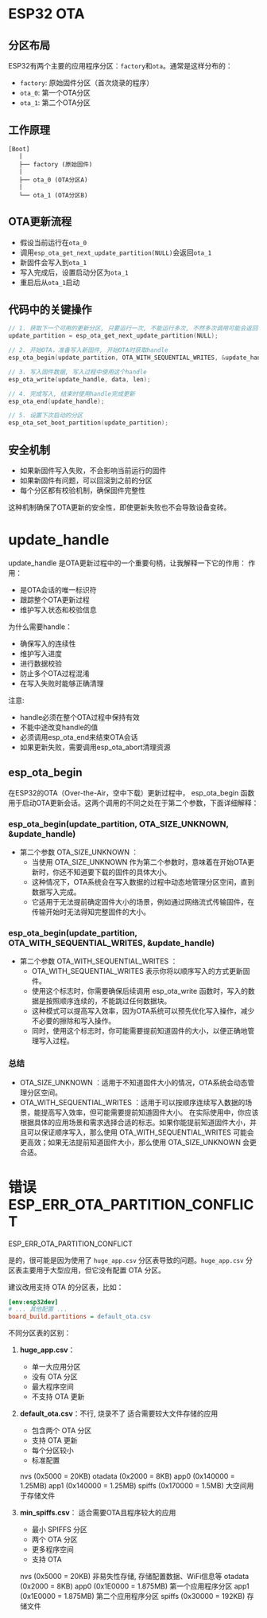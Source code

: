 # ESP32 OTA

## 分区布局

ESP32有两个主要的应用程序分区：`factory`和`ota`。通常是这样分布的：
- `factory`: 原始固件分区（首次烧录的程序）
- `ota_0`: 第一个OTA分区
- `ota_1`: 第二个OTA分区

## 工作原理
```
[Boot]
   |
   ├── factory (原始固件)
   |
   ├── ota_0 (OTA分区A)
   |
   └── ota_1 (OTA分区B)
```

## OTA更新流程
- 假设当前运行在`ota_0`
- 调用`esp_ota_get_next_update_partition(NULL)`会返回`ota_1`
- 新固件会写入到`ota_1`
- 写入完成后，设置启动分区为`ota_1`
- 重启后从`ota_1`启动

## 代码中的关键操作
```cpp
// 1. 获取下一个可用的更新分区, 只要运行一次, 不能运行多次, 不然多次调用可能会返回不同的分区，导致写入混乱
update_partition = esp_ota_get_next_update_partition(NULL);

// 2. 开始OTA，准备写入新固件, 开始OTA时获取handle
esp_ota_begin(update_partition, OTA_WITH_SEQUENTIAL_WRITES, &update_handle);

// 3. 写入固件数据, 写入过程中使用这个handle
esp_ota_write(update_handle, data, len);

// 4. 完成写入, 结束时使用handle完成更新
esp_ota_end(update_handle);

// 5. 设置下次启动的分区
esp_ota_set_boot_partition(update_partition);
```

## 安全机制
- 如果新固件写入失败，不会影响当前运行的固件
- 如果新固件有问题，可以回滚到之前的分区
- 每个分区都有校验机制，确保固件完整性

这种机制确保了OTA更新的安全性，即使更新失败也不会导致设备变砖。 


# update_handle
update_handle 是OTA更新过程中的一个重要句柄，让我解释一下它的作用：
作用：
* 是OTA会话的唯一标识符
* 跟踪整个OTA更新过程
* 维护写入状态和校验信息

为什么需要handle：
* 确保写入的连续性
* 维护写入进度
* 进行数据校验
* 防止多个OTA过程混淆
* 在写入失败时能够正确清理

注意:
* handle必须在整个OTA过程中保持有效
* 不能中途改变handle的值
* 必须调用esp_ota_end来结束OTA会话
* 如果更新失败，需要调用esp_ota_abort清理资源


## esp_ota_begin

在ESP32的OTA（Over-the-Air，空中下载）更新过程中， esp_ota_begin 函数用于启动OTA更新会话。这两个调用的不同之处在于第二个参数，下面详细解释：

### esp_ota_begin(update_partition, OTA_SIZE_UNKNOWN, &update_handle)
- 第二个参数 OTA_SIZE_UNKNOWN ：
  - 当使用 OTA_SIZE_UNKNOWN 作为第二个参数时，意味着在开始OTA更新时，你还不知道要下载的固件的具体大小。
  - 这种情况下，OTA系统会在写入数据的过程中动态地管理分区空间，直到数据写入完成。
  - 它适用于无法提前确定固件大小的场景，例如通过网络流式传输固件，在传输开始时无法得知完整固件的大小。
### esp_ota_begin(update_partition, OTA_WITH_SEQUENTIAL_WRITES, &update_handle)
- 第二个参数 OTA_WITH_SEQUENTIAL_WRITES ：
  - OTA_WITH_SEQUENTIAL_WRITES 表示你将以顺序写入的方式更新固件。
  - 使用这个标志时，你需要确保后续调用 esp_ota_write 函数时，写入的数据是按照顺序连续的，不能跳过任何数据块。
  - 这种模式可以提高写入效率，因为OTA系统可以预先优化写入操作，减少不必要的擦除和写入操作。
  - 同时，使用这个标志时，你可能需要提前知道固件的大小，以便正确地管理写入过程。
### 总结
- OTA_SIZE_UNKNOWN ：适用于不知道固件大小的情况，OTA系统会动态管理分区空间。
- OTA_WITH_SEQUENTIAL_WRITES ：适用于可以按顺序连续写入数据的场景，能提高写入效率，但可能需要提前知道固件大小。
在实际使用中，你应该根据具体的应用场景和需求选择合适的标志。如果你能提前知道固件大小，并且可以保证顺序写入，那么使用 OTA_WITH_SEQUENTIAL_WRITES 可能会更高效；如果无法提前知道固件大小，那么使用 OTA_SIZE_UNKNOWN 会更合适。

# 错误 ESP_ERR_OTA_PARTITION_CONFLICT

ESP_ERR_OTA_PARTITION_CONFLICT

是的，很可能是因为使用了 `huge_app.csv` 分区表导致的问题。`huge_app.csv` 分区表主要用于大型应用，但它没有配置 OTA 分区。

建议改用支持 OTA 的分区表，比如：

```ini
[env:esp32dev]
# ... 其他配置 ...
board_build.partitions = default_ota.csv
```

不同分区表的区别：
1. **huge_app.csv**：
   - 单一大应用分区
   - 没有 OTA 分区
   - 最大程序空间
   - 不支持 OTA 更新

2. **default_ota.csv**：不行, 烧录不了 适合需要较大文件存储的应用
   - 包含两个 OTA 分区
   - 支持 OTA 更新
   - 每个分区较小
   - 标准配置

   nvs (0x5000 = 20KB)
   otadata (0x2000 = 8KB)
   app0 (0x140000 = 1.25MB)
   app1 (0x140000 = 1.25MB)
   spiffs (0x170000 = 1.5MB) 大空间用于存储文件

3. **min_spiffs.csv**： 适合需要OTA且程序较大的应用
   - 最小 SPIFFS 分区
   - 两个 OTA 分区
   - 更多程序空间
   - 支持 OTA

   nvs (0x5000 = 20KB) 非易失性存储, 存储配置数据、WiFi信息等
   otadata (0x2000 = 8KB)
   app0 (0x1E0000 = 1.875MB) 第一个应用程序分区
   app1 (0x1E0000 = 1.875MB) 第二个应用程序分区
   spiffs (0x30000 = 192KB) 存储文件
